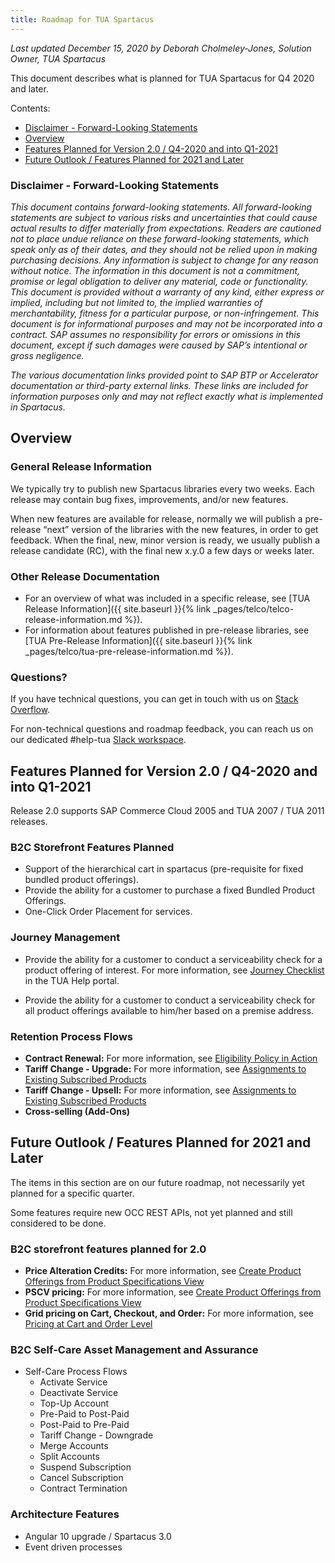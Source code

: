 ```yaml
---
title: Roadmap for TUA Spartacus
---
```


*Last updated December 15, 2020 by Deborah Cholmeley-Jones, Solution Owner, TUA Spartacus*

This document describes what is planned for TUA Spartacus for Q4 2020 and later.

Contents:

- [Disclaimer - Forward-Looking Statements](#disclaimer---forward-looking-statements)
- [Overview](#overview)
- [Features Planned for Version 2.0 / Q4-2020 and into Q1-2021](#features-planned-for-version-20--q4-2020-and-into-q1-2021)
- [Future Outlook / Features Planned for 2021 and Later](#future-outlook--features-planned-for-2021-and-later)

### Disclaimer - Forward-Looking Statements

*This document contains forward-looking statements. All forward-looking statements are subject to various risks and uncertainties that could cause actual results to differ materially from expectations. Readers are cautioned not to place undue reliance on these forward-looking statements, which speak only as of their dates, and they should not be relied upon in making purchasing decisions. Any information is subject to change for any reason without notice. The information in this document is not a commitment, promise or legal obligation to deliver any material, code or functionality.  This document is provided without a warranty of any kind, either express or implied, including but not limited to, the implied warranties of merchantability, fitness for a particular purpose, or non-infringement. This document is for informational purposes and may not be incorporated into a contract. SAP assumes no responsibility for errors or omissions in this document, except if such damages were caused by SAP’s intentional or gross negligence.*

*The various documentation links provided point to SAP BTP or Accelerator documentation or third-party external links. These links are included for information purposes only and may not reflect exactly what is implemented in Spartacus.*

## Overview

### General Release Information

We typically try to publish new Spartacus libraries every two weeks.  Each release may contain bug fixes, improvements, and/or new features.

When new features are available for release, normally we will publish a pre-release “next” version of the libraries with the new features, in order to get feedback. When the final, new, minor version is ready, we usually publish a release candidate (RC), with the final new x.y.0 a few days or weeks later.

### Other Release Documentation

- For an overview of what was included in a specific release, see [TUA Release Information]({{ site.baseurl }}{% link _pages/telco/telco-release-information.md %}).
- For information about features published in pre-release libraries, see [TUA Pre-Release Information]({{ site.baseurl }}{% link _pages/telco/tua-pre-release-information.md %}).

### Questions?

If you have technical questions, you can get in touch with us on [Stack Overflow](https://stackoverflow.com/questions/tagged/spartacus-storefront).

For non-technical questions and roadmap feedback, you can reach us on our dedicated #help-tua [Slack workspace](https://join.slack.com/t/spartacus-storefront/shared_invite/zt-jekftqo0-HP6xt6IF~ffVB2cGG66fcQ).

## Features Planned for Version 2.0 / Q4-2020 and into Q1-2021

Release 2.0 supports SAP Commerce Cloud 2005 and TUA 2007 / TUA 2011 releases.

### B2C Storefront Features Planned

- Support of the hierarchical cart in spartacus (pre-requisite for fixed bundled product offerings).
- Provide the ability for a customer to purchase a fixed Bundled Product Offerings.
- One-Click Order Placement for services.

### Journey Management

- Provide the ability for a customer to conduct a serviceability check for a product offering of interest. For more information, see [Journey Checklist](https://help.sap.com/viewer/32f0086927f44c9ab1199f1dab8833cd/2011/en-US/c3d274fb74074c70bec9cd6e9686d5a1.html) in the TUA Help portal.

- Provide the ability for a customer to conduct a serviceability check for all product offerings available to him/her based on a premise address.

### Retention Process Flows

- **Contract Renewal:** For more information, see [Eligibility Policy in Action](https://help.sap.com/viewer/32f0086927f44c9ab1199f1dab8833cd/2007/en-US/341e50fcd20149d68735656c5c1b1fff.html)
- **Tariff Change - Upgrade:** For more information, see [Assignments to Existing Subscribed Products](https://help.sap.com/viewer/c762d9007c5c4f38bafbe4788446983e/2007/en-US/b0c9085e723a4f289df9d83d7b2a52ba.html)
- **Tariff Change - Upsell:** For more information, see [Assignments to Existing Subscribed Products](https://help.sap.com/viewer/32f0086927f44c9ab1199f1dab8833cd/2007/en-US/db4426fef46d4db5996f8ed8501052a4.html)
- **Cross-selling (Add-Ons)**

## Future Outlook / Features Planned for 2021 and Later

The items in this section are on our future roadmap, not necessarily yet planned for a specific quarter.

Some features require new OCC REST APIs, not yet planned and still considered to be done.

### B2C storefront features planned for 2.0

- **Price Alteration Credits:** For more information, see [Create Product Offerings from Product Specifications View](https://help.sap.com/viewer/62583a7386514befa5d2821f6f9a40e5/2011/en-US/1deb71eb8ac54f469ef558ac67dbf3e8.html)
- **PSCV pricing:** For more information, see [Create Product Offerings from Product Specifications View](https://help.sap.com/viewer/32f0086927f44c9ab1199f1dab8833cd/2011/en-US/9835174fd3b94550b41f0b72b5269231.html)
- **Grid pricing on Cart, Checkout, and Order:** For more information, see [Pricing at Cart and Order Level](https://help.sap.com/viewer/c762d9007c5c4f38bafbe4788446983e/2007/en-US/91a9faae27bb4a7f8baa46a57078cd61.html)

### B2C Self-Care Asset Management and Assurance

- Self-Care Process Flows
    - Activate Service
    - Deactivate Service
    - Top-Up Account
    - Pre-Paid to Post-Paid
    - Post-Paid to Pre-Paid
    - Tariff Change - Downgrade
    - Merge Accounts
    - Split Accounts
    - Suspend Subscription
    - Cancel Subscription
    - Contract Termination

### Architecture Features

- Angular 10 upgrade / Spartacus 3.0
- Event driven processes
